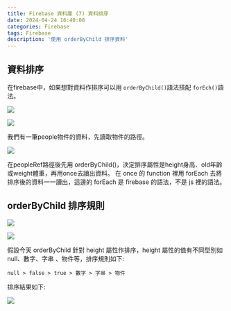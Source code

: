 ```yaml
---
title: Firebase 資料庫 (7) 資料排序
date: 2024-04-24 16:40:08
categories: Firebase
tags: Firebase 
description: '使用 orderByChild 排序資料'
---
```


## 資料排序

在firebase中，如果想對資料作排序可以用 ` orderByChild() `語法搭配 ` forEch() `語法。

![](https://cdn-images-1.medium.com/max/1000/1*6KW8RQdpyEMZqUAljK-bLg.png)

![](https://cdn-images-1.medium.com/max/1000/1*Rvu0eLayL6Oq0YfUeKekTw.png)

我們有一筆people物件的資料，先讀取物件的路徑。

![](https://cdn-images-1.medium.com/max/1000/1*r5g4ZluzPf8uBaqFK9r3-w.png)

在peopleRef路徑後先用 orderByChild()，決定排序屬性是height身高、old年齡或weight體重，再用once去讀出資料。
在 once 的 function 裡用 forEach 去將排序後的資料一一讀出，這邊的 forEach 是 firebase 的語法，不是 js 裡的語法。

## orderByChild 排序規則

![](https://cdn-images-1.medium.com/max/1000/1*-bZo1rwFvWKNgZeDebYikA.png)

![](https://cdn-images-1.medium.com/max/1000/1*tBqWw0TWQzT99eKJOCNbKg.png)

假設今天 orderByChild 針對 height 屬性作排序，height 屬性的值有不同型別如 null、數字、字串 、物件等，排序規則如下:

```
null > false > true > 數字 > 字串 > 物件
```
排序結果如下:

![](https://cdn-images-1.medium.com/max/1000/1*tg-jW512rdPciOfT8rF1Yg.png)


